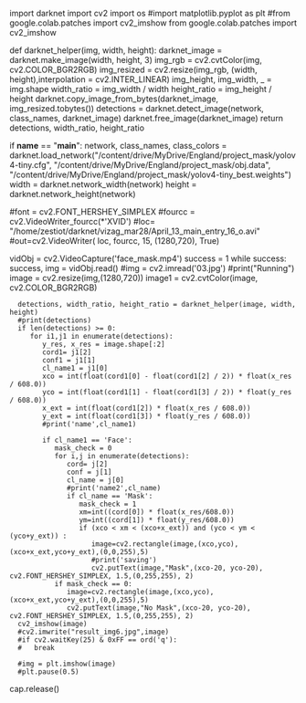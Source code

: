 import darknet
import cv2
import os
#import matplotlib.pyplot as plt
#from google.colab.patches import cv2_imshow
from google.colab.patches import cv2_imshow


def darknet_helper(img, width, height):
   darknet_image = darknet.make_image(width, height, 3)
   img_rgb = cv2.cvtColor(img, cv2.COLOR_BGR2RGB)
   img_resized = cv2.resize(img_rgb, (width, height),interpolation = cv2.INTER_LINEAR)
   img_height, img_width, _ = img.shape
   width_ratio = img_width / width
   height_ratio = img_height / height
   darknet.copy_image_from_bytes(darknet_image, img_resized.tobytes())
   detections = darknet.detect_image(network, class_names, darknet_image)
   darknet.free_image(darknet_image)
   return detections, width_ratio, height_ratio


if __name__ == "__main__":
   network, class_names, class_colors = darknet.load_network("/content/drive/MyDrive/England/project_mask/yolov4-tiny.cfg", "/content/drive/MyDrive/England/project_mask/obj.data", "/content/drive/MyDrive/England/project_mask/yolov4-tiny_best.weights")
   width = darknet.network_width(network)
   height = darknet.network_height(network)
   
   #font = cv2.FONT_HERSHEY_SIMPLEX
   #fourcc = cv2.VideoWriter_fourcc(*'XVID')
   #loc= "/home/zestiot/darknet/vizag_mar28/April_13_main_entry_16_o.avi"
   #out=cv2.VideoWriter( loc, fourcc, 15, (1280,720), True)
   
   vidObj = cv2.VideoCapture('face_mask.mp4')
   success = 1
   while success:
      success, img = vidObj.read()
      #img = cv2.imread('03.jpg')
      #print("Running")
      image = cv2.resize(img,(1280,720))
      image1 = cv2.cvtColor(image, cv2.COLOR_BGR2RGB)

      detections, width_ratio, height_ratio = darknet_helper(image, width, height)
      #print(detections)
      if len(detections) >= 0:
         for i1,j1 in enumerate(detections):
            y_res, x_res = image.shape[:2]
            cord1= j1[2]
            conf1 = j1[1]
            cl_name1 = j1[0]
            xco = int(float(cord1[0] - float(cord1[2] / 2)) * float(x_res / 608.0))
            yco = int(float(cord1[1] - float(cord1[3] / 2)) * float(y_res / 608.0))
            x_ext = int(float(cord1[2]) * float(x_res / 608.0))
            y_ext = int(float(cord1[3]) * float(y_res / 608.0))
            #print('name',cl_name1)

            if cl_name1 == 'Face':
               mask_check = 0
               for i,j in enumerate(detections):
                  cord= j[2]
                  conf = j[1]
                  cl_name = j[0]
                  #print('name2',cl_name)
                  if cl_name == 'Mask':
                     mask_check = 1
                     xm=int((cord[0]) * float(x_res/608.0)) 
                     ym=int((cord[1]) * float(y_res/608.0))
                     if (xco < xm < (xco+x_ext)) and (yco < ym < (yco+y_ext)) :
                        image=cv2.rectangle(image,(xco,yco),(xco+x_ext,yco+y_ext),(0,0,255),5)
                        #print('saving')
                        cv2.putText(image,"Mask",(xco-20, yco-20), cv2.FONT_HERSHEY_SIMPLEX, 1.5,(0,255,255), 2)
               if mask_check == 0:
                  image=cv2.rectangle(image,(xco,yco),(xco+x_ext,yco+y_ext),(0,0,255),5)
                  cv2.putText(image,"No Mask",(xco-20, yco-20), cv2.FONT_HERSHEY_SIMPLEX, 1.5,(0,255,255), 2)
      cv2_imshow(image)
      #cv2.imwrite("result_img6.jpg",image)
      #if cv2.waitKey(25) & 0xFF == ord('q'):
      #   break
      
      #img = plt.imshow(image)
      #plt.pause(0.5)
   cap.release()
